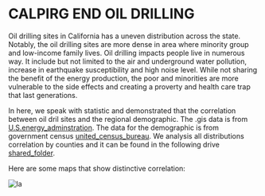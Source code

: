 # CALPIRG END OIL DRILLING
Oil drilling sites in California has a uneven distribution across the state. Notably, the oil drilling sites are more dense in area where minority group and low-income family lives. Oil drilling impacts people live in numerous way. It include but not limited to the air and underground water pollution, increase in earthquake susceptibility and high noise level. While not sharing the benefit of the energy production, the poor and minorities are more vulnerable to the side effects and creating a proverty and health care trap that last generations.

In here, we speak with statistic and demonstrated that the correlation between oil dril sites and the regional demographic. The .gis data is from [U.S.energy_adminstration](https://www.eia.gov/petroleum/drilling/). The data for the demographic is from government census [united_census_bureau](https://www.census.gov/data.html). We analysis all distributions correlation by counties and it can be found in the following drive [shared_folder](https://drive.google.com/drive/folders/1hWEWJWHoTThoUTxZZ9bQ0v3mJsrEAPZN?usp=sharing).

Here are some maps that show distinctive correlation:

![la](Los_Angeles.png)
